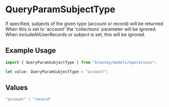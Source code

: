# QueryParamSubjectType

If specified, subjects of the given type (account or record) will be returned. When this is set to 'account' the 'collections' parameter will be ignored. When includeAllUserRecords or subject is set, this will be ignored.

## Example Usage

```typescript
import { QueryParamSubjectType } from "bluesky/models/operations";

let value: QueryParamSubjectType = "account";
```

## Values

```typescript
"account" | "record"
```